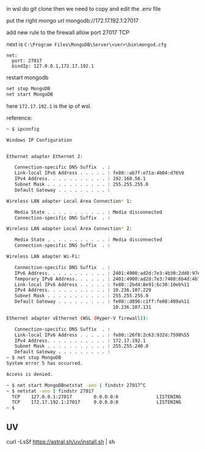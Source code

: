 in wsl do git clone
then we need to copy and edit the .env file

put the right mongo url mongodb://172.17.192.1:27017

add new rule to the firewall
allow port 27017 TCP

next is `C:\Program Files\MongoDB\Server\<ver>\bin\mongod.cfg`

```
net:
  port: 27017
  bindIp: 127.0.0.1,172.17.192.1
```

restart mongodb

```bash
net stop MongoDB
net start MongoDB
```

here `172.17.192.1` is the ip of wsl.

reference:

```bash
~ $ ipconfig

Windows IP Configuration


Ethernet adapter Ethernet 2:

   Connection-specific DNS Suffix  . :
   Link-local IPv6 Address . . . . . : fe80::ab7f:e71a:4b04:d76%9
   IPv4 Address. . . . . . . . . . . : 192.168.56.1
   Subnet Mask . . . . . . . . . . . : 255.255.255.0
   Default Gateway . . . . . . . . . :

Wireless LAN adapter Local Area Connection* 1:

   Media State . . . . . . . . . . . : Media disconnected
   Connection-specific DNS Suffix  . :

Wireless LAN adapter Local Area Connection* 2:

   Media State . . . . . . . . . . . : Media disconnected
   Connection-specific DNS Suffix  . :

Wireless LAN adapter Wi-Fi:

   Connection-specific DNS Suffix  . :
   IPv6 Address. . . . . . . . . . . : 2401:4900:ad2d:7e3:4b30:2dd8:97e8:400a
   Temporary IPv6 Address. . . . . . : 2401:4900:ad2d:7e3:7408:6b4d:4b71:b09d
   Link-local IPv6 Address . . . . . : fe80::2bd4:8e91:6c30:10eb%11
   IPv4 Address. . . . . . . . . . . : 10.236.107.229
   Subnet Mask . . . . . . . . . . . : 255.255.255.0
   Default Gateway . . . . . . . . . : fe80::d896:c1ff:fe08:489a%11
                                       10.236.107.131

Ethernet adapter vEthernet (WSL (Hyper-V firewall)):

   Connection-specific DNS Suffix  . :
   Link-local IPv6 Address . . . . . : fe80::26f8:2c63:932d:7598%55
   IPv4 Address. . . . . . . . . . . : 172.17.192.1
   Subnet Mask . . . . . . . . . . . : 255.255.240.0
   Default Gateway . . . . . . . . . :
~ $ net stop MongoDB
System error 5 has occurred.

Access is denied.

~ $ net start MongoDBnetstat -ano | findstr 27017^C
~ $ netstat -ano | findstr 27017
  TCP    127.0.0.1:27017        0.0.0.0:0              LISTENING       24628
  TCP    172.17.192.1:27017     0.0.0.0:0              LISTENING       24628
~ $
```

## UV

curl -LsSf https://astral.sh/uv/install.sh | sh
